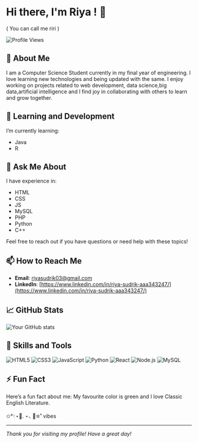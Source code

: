 # Hi there, I'm Riya ! 👋
( You can call me riri )


![Profile Views](https://komarev.com/ghpvc/?username=jigglypufflazybaby&color=blue)

## 🚀 About Me

I am a Computer Science Student currently in my final year of engineering. I love learning new technologies and being updated with the same. I enjoy working on projects related to web development, data science,big data,artificial intelligence and I find joy in collaborating with others to learn and grow together.


## 🌱 Learning and Development

I’m currently learning:
- Java
- R 

## 💬 Ask Me About

I have experience in:
- HTML
- CSS
- JS
- MySQL
- PHP
- Python
- C++

Feel free to reach out if you have questions or need help with these topics!

## 📫 How to Reach Me

- **Email**: [riyasudrik03@gmail.com](mailto:riyasudrik03@gmail.com)
- **LinkedIn**: [https://www.linkedin.com/in/riya-sudrik-aaa343247/](https://www.linkedin.com/in/riya-sudrik-aaa343247/)

## 📈 GitHub Stats

![Your GitHub stats](https://github-readme-stats.vercel.app/api?username=jigglypufflazybaby&show_icons=true&theme=radical)


## 💼 Skills and Tools

![HTML5](https://img.shields.io/badge/-HTML5-E34F26?style=flat&logo=html5&logoColor=white)
![CSS3](https://img.shields.io/badge/-CSS3-1572B6?style=flat&logo=css3&logoColor=white)
![JavaScript](https://img.shields.io/badge/-JavaScript-F7DF1E?style=flat&logo=javascript&logoColor=black)
![Python](https://img.shields.io/badge/-Python-3776AB?style=flat&logo=python&logoColor=white)
![React](https://img.shields.io/badge/-React-61DAFB?style=flat&logo=react&logoColor=black)
![Node.js](https://img.shields.io/badge/-Node.js-339933?style=flat&logo=node.js&logoColor=white)
![MySQL](https://img.shields.io/badge/-MySQL-4479A1?style=flat&logo=mysql&logoColor=white)


## ⚡ Fun Fact

Here’s a fun fact about me: My favourite color is green and I love Classic English Literature.

✩°𓏲⋆🌿. ⋆⸜ 🍵✮˚ vibes




---

*Thank you for visiting my profile! Have a great day!*
